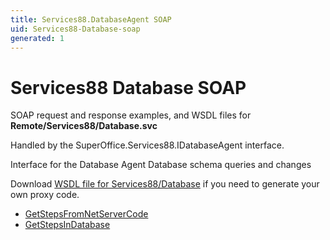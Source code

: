 ```yaml
---
title: Services88.DatabaseAgent SOAP
uid: Services88-Database-soap
generated: 1
---
```


# Services88 Database SOAP

SOAP request and response examples, and WSDL files for **Remote/Services88/Database.svc**

Handled by the <see cref="T:SuperOffice.Services88.IDatabaseAgent">SuperOffice.Services88.IDatabaseAgent</see> interface.

Interface for the Database Agent
Database schema queries and changes

Download [WSDL file for Services88/Database](../Services88-Database.md) if you need to generate your own proxy code.

* [GetStepsFromNetServerCode](GetStepsFromNetServerCode.md)
* [GetStepsInDatabase](GetStepsInDatabase.md)
